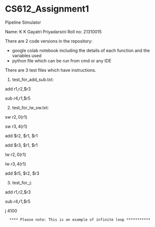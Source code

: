 # CS612_Assignment1
Pipeline Simulator


Name: K K Gayatri Priyadarsini
Roll no: 21310015

There are 2 code versions in the repository:
* google colab notebook including the details of each function and the variables used
* python file which can be run from cmd or any IDE

There are 3 test files which have instructions.

1. test_for_add_sub.txt:

add $r1,$r2,$r3

sub $r4,$r1,$r5

2. test_for_lw_sw.txt:

sw $r2, 0($r1)

sw $r3, 4($r1)

add $r2, $r1, $r1

add $r3, $r1, $r1

lw $r2, 0($r1)

lw $r3, 4($r1)

add $r5, $r2, $r3

3. test_for_j:

add $r1,$r2,$r3

sub $r4,$r1,$r5

j 4100

      **** Please note: This is an example of infinite loop ***********  

